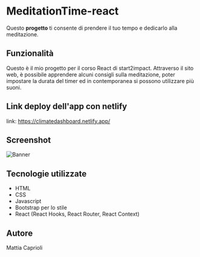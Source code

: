 # MeditationTime-react

Questo **progetto** ti consente di prendere il tuo tempo e dedicarlo alla meditazione.

## Funzionalità

Questo è il mio progetto per il corso React di start2impact. 
Attraverso il sito web, è possibile apprendere alcuni consigli sulla meditazione, poter impostare la durata del timer ed in contemporanea si possono utilizzare più suoni.

## Link deploy dell'app con netlify

link: https://climatedashboard.netlify.app/

## Screenshot

![Banner](https://github.com/mattiacaprioli/climate-dashboard/blob/main/src/assets/img/Screenshot-climate-dashboard.png)

## Tecnologie utilizzate

- HTML
- CSS
- Javascript
- Bootstrap per lo stile
- React (React Hooks, React Router, React Context)

## Autore

Mattia Caprioli